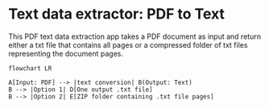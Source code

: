 # Text data extractor: PDF to Text


This PDF text data extraction app takes a PDF document as input and return either a txt file that contains all pages or a compressed folder of txt files representing the document pages.



```mermaid
flowchart LR

A[Input: PDF] --> |text conversion| B(Output: Text)
B --> |Option 1| D[One output .txt file]
B --> |Option 2| E[ZIP folder containing .txt file pages]

```


